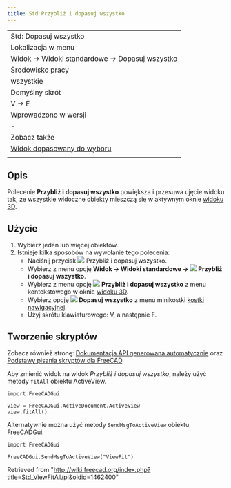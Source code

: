 ```yaml
---
title: Std Przybliż i dopasuj wszystko
---
```

|  |
| --- |
| Std: Dopasuj wszystko |
| Lokalizacja w menu |
| Widok → Widoki standardowe → Dopasuj wszystko |
| Środowisko pracy |
| wszystkie |
| Domyślny skrót |
| V → F |
| Wprowadzono w wersji |
| - |
| Zobacz także |
| [Widok dopasowany do wyboru](/Std_ViewFitSelection/pl "Std ViewFitSelection/pl") |
|  |

## Opis

Polecenie **Przybliż i dopasuj wszystko** powiększa i przesuwa ujęcie widoku tak, że wszystkie widoczne obiekty mieszczą się w aktywnym oknie [widoku 3D](/3D_view/pl "3D view/pl").

## Użycie

1. Wybierz jeden lub więcej obiektów.
2. Istnieje kilka sposobów na wywołanie tego polecenia:
   * Naciśnij przycisk ![](/images/Std_ViewFitAll.svg) Przybliż i dopasuj wszystko.
   * Wybierz z menu opcję **Widok → Widoki standardowe → ![](/images/Std_ViewFitAll.svg) Przybliż i dopasuj wszystko**.
   * Wybierz z menu opcję **![](/images/Std_ViewFitAll.svg) Przybliż i dopasuj wszystko** z menu kontekstowego w oknie [widoku 3D](/3D_view/pl "3D view/pl").
   * Wybierz opcję **![](/images/Std_ViewFitAll.svg) Dopasuj wszystko** z menu minikostki [kostki nawigacyjnej](/Navigation_Cube/pl "Navigation Cube/pl").
   * Użyj skrótu klawiaturowego: V, a następnie F.

## Tworzenie skryptów

Zobacz również stronę: [Dokumentacja API generowana automatycznie](https://freecad.github.io/SourceDoc/) oraz [Podstawy pisania skryptów dla FreeCAD](/FreeCAD_Scripting_Basics/pl "FreeCAD Scripting Basics/pl").

Aby zmienić widok na widok *Przybliż i dopasuj wszystko*, należy użyć metody `fitAll` obiektu ActiveView.

```
import FreeCADGui

view = FreeCADGui.ActiveDocument.ActiveView
view.fitAll()

```

Alternatywnie można użyć metody `SendMsgToActiveView` obiektu FreeCADGui.

```
import FreeCADGui

FreeCADGui.SendMsgToActiveView("ViewFit")

```

Retrieved from "<http://wiki.freecad.org/index.php?title=Std_ViewFitAll/pl&oldid=1462400>"